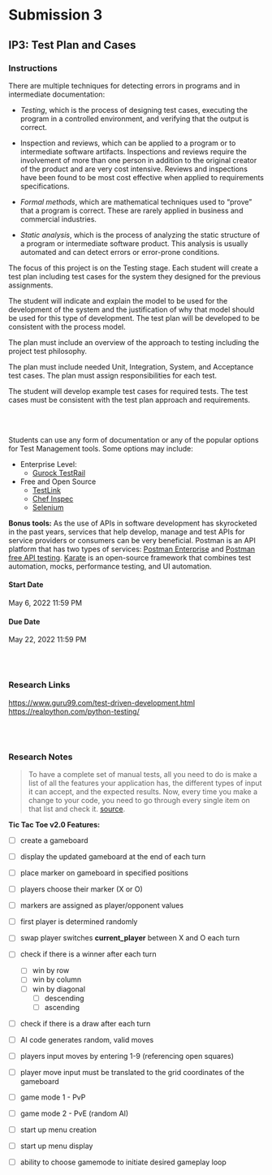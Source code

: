 # Submission 3

## IP3: Test Plan and Cases

### Instructions

There are multiple techniques for detecting errors in programs and in intermediate documentation: 

- *Testing*, which is the process of designing test cases, executing the program in a controlled environment, and verifying that the output is correct.
- Inspection and reviews, which can be applied to a program or to intermediate software artifacts. Inspections and reviews require the involvement of more than one person in addition to the original creator of the product and are very cost intensive. Reviews and inspections have been found to be most cost effective when applied to requirements specifications.

- *Formal methods*, which are mathematical techniques used to “prove” that a program is correct. These are rarely applied in business and commercial industries.

- *Static analysis*, which is the process of analyzing the static structure of a program or intermediate software product. This analysis is usually automated and can detect errors or error-prone conditions.

The focus of this project is on the Testing stage. Each student will create a test plan including test cases for the system they designed for the previous assignments. 

The student will indicate and explain the model to be used for the development of the system and the justification of why that model should be used for this type of development.  The test plan will be developed to be consistent with the process model. 

The plan must include an overview of the approach to testing including the project test philosophy. 

The plan must include needed Unit, Integration, System, and Acceptance test cases. The plan must assign responsibilities for each test. 

The student will develop example test cases for required tests.  The test cases must be consistent with the test plan approach and requirements. 

<br>
<br>

Students can use any form of documentation or any of the popular options for Test Management tools. Some options may include: 

- Enterprise Level:
    - [Gurock TestRail](https://www.gurock.com/testrail/test-management/)
- Free and Open Source
    - [TestLink](https://testlink.org/)
    - [Chef Inspec](https://docs.chef.io/inspec/)
    - [Selenium](https://www.selenium.dev/) 

**Bonus tools:** 
As the use of APIs in software development has skyrocketed in the past years, services that help develop, manage and test APIs for service providers or consumers can be very beneficial. Postman is an API platform that has two types of services: [Postman Enterprise](https://www.postman.com/api-network/) and [Postman free API testing](https://www.postman.com/api-network/). [Karate](https://github.com/karatelabs/karate) is an open-source framework that combines test automation, mocks, performance testing, and UI automation. 


#### Start Date
May 6, 2022 11:59 PM
#### Due Date
May 22, 2022 11:59 PM

<br>
<br>

### Research Links
https://www.guru99.com/test-driven-development.html
https://realpython.com/python-testing/

<br>
<br>

### Research Notes
>To have a complete set of manual tests, all you need to do is make a list of all the features your application has, the different types of input it can accept, and the expected results. Now, every time you make a change to your code, you need to go through every single item on that list and check it. 
[source](https://realpython.com/python-testing/).

**Tic Tac Toe v2.0 Features:**

- [ ] create a gameboard
- [ ] display the updated gameboard at the end of each turn
- [ ] place marker on gameboard in specified positions

- [ ] players choose their marker (X or O)
- [ ] markers are assigned as player/opponent values

- [ ] first player is determined randomly 
- [ ] swap player switches **current_player** between X and O each turn

- [ ] check if there is a winner after each turn
    - [ ] win by row
    - [ ] win by column
    - [ ] win by diagonal
        - [ ] descending
        - [ ] ascending
- [ ] check if there is a draw after each turn

- [ ] AI code generates random, valid moves
- [ ] players input moves by entering 1-9 (referencing open squares)
- [ ] player move input must be translated to the grid coordinates of the gameboard

- [ ] game mode 1 - PvP
- [ ] game mode 2 - PvE (random AI)

- [ ] start up menu creation
- [ ] start up menu display
- [ ] ability to choose gamemode to initiate desired gameplay loop